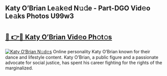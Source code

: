 ## Katy O’Brian Le𝚊k𝚎d N𝚞𝚍e - Part-DGO Vid𝚎o Le𝚊ks Photos U99w3

# <h2><a href="http://fbd3qbv.evod.top/?m=Katy+O%e2%80%99Brian">🔗 👉🔴 Katy O’Brian Vid𝚎o Ph𝚘t𝚘s</a></h2>

[![Katy O’Brian N𝚞d𝚎s](https://i.imgur.com/8V9OHl7.gif)](http://fbd3qbv.evod.top/?m=Katy+O%e2%80%99Brian)
Online personality Katy O’Brian known for their dance and lifestyle content. Katy O’Brian, a public figure and a passionate advocate for social justice, has spent his career fighting for the rights of the marginalized. 
